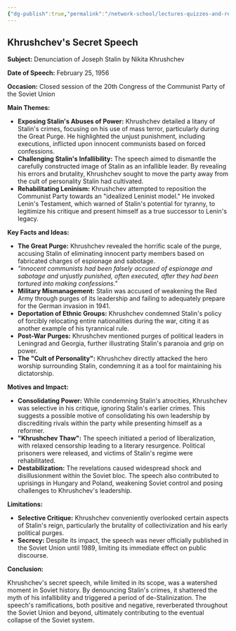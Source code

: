 ```yaml
---
{"dg-publish":true,"permalink":"/network-school/lectures-quizzes-and-references/briefs-timelines-and-study-guides/russian-history/russian-history-iii/russian-history-iii-khrushchev-s-secret-speech-brief/"}
---
```




## Khrushchev's Secret Speech

**Subject:** Denunciation of Joseph Stalin by Nikita Khrushchev

**Date of Speech:** February 25, 1956

**Occasion:** Closed session of the 20th Congress of the Communist Party of the Soviet Union

**Main Themes:**

- **Exposing Stalin's Abuses of Power:** Khrushchev detailed a litany of Stalin's crimes, focusing on his use of mass terror, particularly during the Great Purge. He highlighted the unjust punishment, including executions, inflicted upon innocent communists based on forced confessions.
- **Challenging Stalin's Infallibility:** The speech aimed to dismantle the carefully constructed image of Stalin as an infallible leader. By revealing his errors and brutality, Khrushchev sought to move the party away from the cult of personality Stalin had cultivated.
- **Rehabilitating Leninism:** Khrushchev attempted to reposition the Communist Party towards an "idealized Leninist model." He invoked Lenin's Testament, which warned of Stalin's potential for tyranny, to legitimize his critique and present himself as a true successor to Lenin's legacy.

**Key Facts and Ideas:**

- **The Great Purge:** Khrushchev revealed the horrific scale of the purge, accusing Stalin of eliminating innocent party members based on fabricated charges of espionage and sabotage.
- _"innocent communists had been falsely accused of espionage and sabotage and unjustly punished, often executed, after they had been tortured into making confessions."_
- **Military Mismanagement:** Stalin was accused of weakening the Red Army through purges of its leadership and failing to adequately prepare for the German invasion in 1941.
- **Deportation of Ethnic Groups:** Khrushchev condemned Stalin's policy of forcibly relocating entire nationalities during the war, citing it as another example of his tyrannical rule.
- **Post-War Purges:** Khrushchev mentioned purges of political leaders in Leningrad and Georgia, further illustrating Stalin's paranoia and grip on power.
- **The "Cult of Personality":** Khrushchev directly attacked the hero worship surrounding Stalin, condemning it as a tool for maintaining his dictatorship.

**Motives and Impact:**

- **Consolidating Power:** While condemning Stalin's atrocities, Khrushchev was selective in his critique, ignoring Stalin's earlier crimes. This suggests a possible motive of consolidating his own leadership by discrediting rivals within the party while presenting himself as a reformer.
- **"Khrushchev Thaw":** The speech initiated a period of liberalization, with relaxed censorship leading to a literary resurgence. Political prisoners were released, and victims of Stalin's regime were rehabilitated.
- **Destabilization:** The revelations caused widespread shock and disillusionment within the Soviet bloc. The speech also contributed to uprisings in Hungary and Poland, weakening Soviet control and posing challenges to Khrushchev's leadership.

**Limitations:**

- **Selective Critique:** Khrushchev conveniently overlooked certain aspects of Stalin's reign, particularly the brutality of collectivization and his early political purges.
- **Secrecy:** Despite its impact, the speech was never officially published in the Soviet Union until 1989, limiting its immediate effect on public discourse.

**Conclusion:**

Khrushchev's secret speech, while limited in its scope, was a watershed moment in Soviet history. By denouncing Stalin's crimes, it shattered the myth of his infallibility and triggered a period of de-Stalinization. The speech's ramifications, both positive and negative, reverberated throughout the Soviet Union and beyond, ultimately contributing to the eventual collapse of the Soviet system.